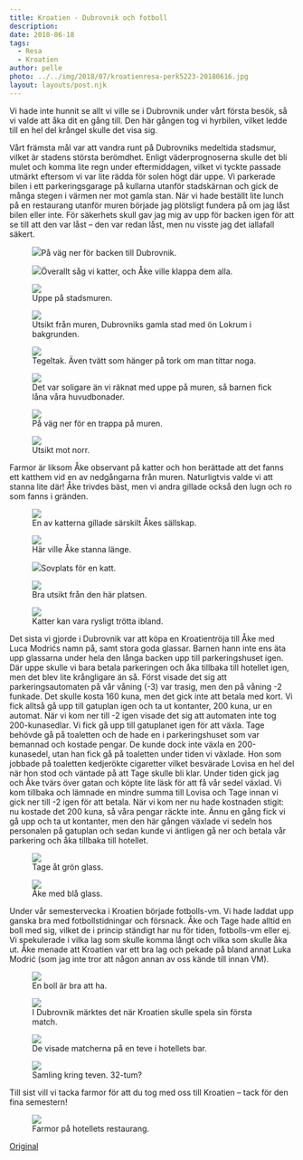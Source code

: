 ```yaml
---
title: Kroatien - Dubrovnik och fotboll
description: 
date: 2018-06-18
tags:
  - Resa
  - Kroatien
author: pelle
photo: ../../img/2018/07/kroatienresa-perk5223-20180616.jpg
layout: layouts/post.njk
---
```

Vi hade inte hunnit se allt vi ville se i Dubrovnik under vårt första besök, så vi valde att åka dit en gång till. Den här gången tog vi hyrbilen, vilket ledde till en hel del krångel skulle det visa sig.

Vårt främsta mål var att vandra runt på Dubrovniks medeltida stadsmur, vilket är stadens största berömdhet. Enligt väderprognoserna skulle det bli mulet och komma lite regn under eftermiddagen, vilket vi tyckte passade utmärkt eftersom vi var lite rädda för solen högt där uppe. Vi parkerade bilen i ett parkeringsgarage på kullarna utanför stadskärnan och gick de många stegen i värmen ner mot gamla stan. När vi hade beställt lite lunch på en restaurang utanför muren började jag plötsligt fundera på om jag låst bilen eller inte. För säkerhets skull gav jag mig av upp för backen igen för att se till att den var låst – den var redan låst, men nu visste jag det iallafall säkert.

<figure>
	<img src="../../img/2018/07/kroatienresa-perk5188-20180616.jpg" class="size-full wp-image-321">På väg ner för backen till Dubrovnik.</figure>

<figure>
	<img src="../../img/2018/07/kroatienresa-perk5197-20180616.jpg" class="size-full wp-image-318">Överallt såg vi katter, och Åke ville klappa dem alla.</figure>

<figure>
	<img src="../../img/2018/07/kroatienresa-perk5223-20180616.jpg" class="size-full breakout wp-image-317">
  <figcaption>Uppe på stadsmuren.</figcaption>
  </figure>

<figure>
	<img src="../../img/2018/07/kroatienresa-perk5252-20180616.jpg" class="size-full breakout wp-image-313">
  <figcaption>Utsikt från muren, Dubrovniks gamla stad med ön Lokrum i bakgrunden.</figcaption>
  </figure>

<figure>
	<img src="../../img/2018/07/kroatienresa-perk5246-20180616.jpg" class="size-full wp-image-315">
  <figcaption>Tegeltak. Även tvätt som hänger på tork om man tittar noga.</figcaption>
  </figure>

<figure>
	<img src="../../img/2018/07/kroatienresa-perk5261-20180616.jpg" class="size-full wp-image-314">
  <figcaption>Det var  soligare än vi räknat med uppe på muren, så barnen fick låna våra huvudbonader.</figcaption>
  </figure>

<figure>
	<img src="../../img/2018/07/kroatienresa-perk5282-20180616.jpg" class="size-full wp-image-311">
  <figcaption>På väg ner för en trappa på muren.</figcaption>
</figure>

<figure>
	<img src="../../img/2018/07/kroatienresa-perk5265-20180616.jpg" class="size-full breakout wp-image-310">
  <figcaption>Utsikt mot norr.</figcaption>
</figure>
  
  
  Farmor är liksom Åke observant på katter och hon berättade att det fanns ett katthem vid en av nedgångarna från muren. Naturligtvis valde vi att stanna lite där! Åke trivdes bäst, men vi andra gillade också den lugn och ro som fanns i gränden.

<figure>
	<img src="../../img/2018/07/img_0359.jpg" class="size-full wp-image-392">
  <figcaption> En av katterna gillade särskilt Åkes sällskap.</figcaption>
  </figure>

<figure>
	<img src="../../img/2018/07/img_0361.jpg" class="size-full wp-image-391">
  <figcaption>Här ville Åke stanna länge.</figcaption>
</figure>

<figure>
	<img src="../../img/2018/07/kroatienresa-perk5295-20180616.jpg" class="size-full wp-image-312">Sovplats för en katt.</figure>

<figure>
	<img src="../../img/2018/07/kroatienresa-perk5304-20180616.jpg" class="size-full breakout wp-image-308">
  <figcaption> Bra utsikt från den här platsen.</figcaption>
</figure>

<figure>
	<img src="../../img/2018/07/kroatienresa-perk5331-20180616.jpg" class="size-full wp-image-307">
  <figcaption>Katter kan vara rysligt trötta ibland.</figcaption>
</figure>
  
  Det sista vi gjorde i Dubrovnik var att köpa en Kroatientröja till Åke med Luca Modrićs namn på, samt stora goda glassar. Barnen hann inte ens äta upp glassarna under hela den långa backen upp till parkeringshuset igen. Där uppe skulle vi bara betala parkeringen och åka tillbaka till hotellet igen, men det blev lite krångligare än så. Först visade det sig att parkeringsautomaten på vår våning (-3) var trasig, men den på våning -2 funkade. Det skulle kosta 160 kuna, men det gick inte att betala med kort. Vi fick alltså gå upp till gatuplan igen och ta ut kontanter, 200 kuna, ur en automat. När vi kom ner till -2 igen visade det sig att automaten inte tog 200-kunasedlar. Vi fick gå upp till gatuplanet igen för att växla. Tage behövde gå på toaletten och de hade en i parkeringshuset som var bemannad och kostade pengar. De kunde dock inte växla en 200-kunasedel, utan han fick gå på toaletten under tiden vi växlade. Hon som jobbade på toaletten kedjerökte cigaretter vilket besvärade Lovisa en hel del när hon stod och väntade på att Tage skulle bli klar. Under tiden gick jag och Åke tvärs över gatan och köpte lite läsk för att få vår sedel växlad. Vi kom tillbaka och lämnade en mindre summa till Lovisa och Tage innan vi gick ner till -2 igen för att betala. När vi kom ner nu hade kostnaden stigit: nu kostade det 200 kuna, så våra pengar räckte inte. Ännu en gång fick vi gå upp och ta ut kontanter, men den här gången växlade vi sedeln hos personalen på gatuplan och sedan kunde vi äntligen gå ner och betala vår parkering och åka tillbaka till hotellet.

<figure>
	<img src="../../img/2018/07/kroatienresa-perk5340-20180616.jpg" class="size-full wp-image-324">
  <figcaption>Tage åt grön glass.</figcaption>
</figure>

<figure>
	<img src="../../img/2018/07/kroatienresa-perk5081-20180615.jpg" class="size-full wp-image-326">
  <figcaption>Åke med blå glass.</figcaption>
</figure>
  
  Under vår semestervecka i Kroatien började fotbolls-vm. Vi hade laddat upp ganska bra med fotbollstidningar och försnack. Åke och Tage hade alltid en boll med sig, vilket de i princip ständigt har nu för tiden, fotbolls-vm eller ej. Vi spekulerade i vilka lag som skulle komma långt och vilka som skulle åka ut. Åke menade att Kroatien var ett bra lag och pekade på bland annat Luka Modrić (som jag inte tror att någon annan av oss kände till innan VM).

<figure>
	<img src="../../img/2018/07/kroatienresa-perk5048-20180615.jpg" class="size-full wp-image-325">
  <figcaption>En boll är bra att ha.</figcaption>
  </figure>

<figure>
	<img src="../../img/2018/07/kroatienresa-perk5292-20180616.jpg" class="size-full wp-image-319">
  <figcaption>I Dubrovnik märktes det när Kroatien skulle spela sin första match.</figcaption>
  </figure>

<figure>
	<img src="../../img/2018/07/kroatienresa-perk5177-20180615.jpg" class="size-full wp-image-323">
  <figcaption>De visade matcherna på en teve i hotellets bar.</figcaption>
</figure>

<figure>
	<img src="../../img/2018/07/kroatienresa-perk5179-20180615.jpg" class="size-full wp-image-320">
  <figcaption>Samling kring teven. 32-tum?</figcaption>
</figure>
  
  Till sist vill vi tacka farmor för att du tog med oss till Kroatien – tack för den fina semestern!

<figure>
	<img src="../../img/2018/07/kroatienresa-perk5164-20180615.jpg" class="size-full breakout wp-image-322">
  <figcaption>Farmor på hotellets restaurang.</figcaption>
  </figure>

[Original](http://kroons.se/familj/2018/06/18/kroatien-dubrovnik-och-fotboll/)